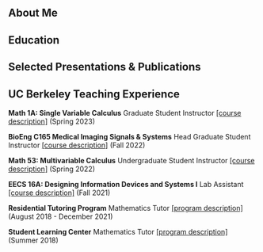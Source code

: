 ## About Me

## Education

## Selected Presentations & Publications

## UC Berkeley Teaching Experience 
**Math 1A: Single Variable Calculus** Graduate Student Instructor [[course description]](https://classes.berkeley.edu/content/2023-spring-math-1a-001-lec-001) (Spring 2023)

**BioEng C165 Medical Imaging Signals & Systems** Head Graduate Student Instructor [[course description]](https://classes.berkeley.edu/content/2022-fall-bioeng-c165-001-lec-001) (Fall 2022)

**Math 53: Multivariable Calculus** Undergraduate Student Instructor [[course description]](https://classes.berkeley.edu/content/2022-spring-math-53-002-lec-002) (Spring 2022)

**EECS 16A: Designing Information Devices and Systems I** Lab Assistant [[course description]](https://classes.berkeley.edu/content/2021-fall-eecs-16a-001-lec-001) (Fall 2021)

**Residential Tutoring Program** Mathematics Tutor [[program description]](https://reslife.berkeley.edu/academics/academic-support/#:~:text=Online%20tutoring%20is%20offered%20Sundays,within%20their%20unit%20of%20residence.) (August 2018 - December 2021)

**Student Learning Center** Mathematics Tutor [[program description]](https://slc.berkeley.edu/programs/mathematics-and-statistics/courses-supported) (Summer 2018)

